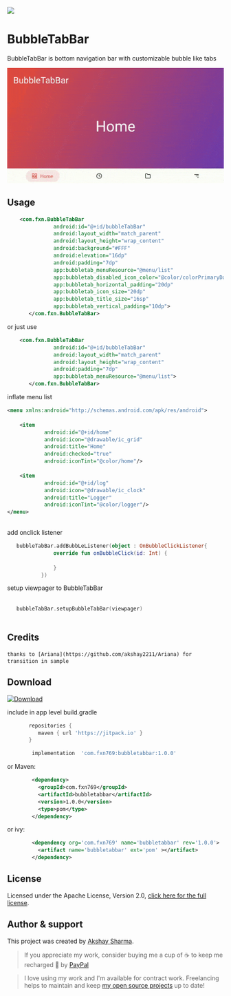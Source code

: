 ![](media/animation.gif)

# BubbleTabBar

BubbleTabBar is bottom navigation bar with customizable bubble like tabs 

![](media/media.gif)

## Usage
 
```xml
    <com.fxn.BubbleTabBar
               android:id="@+id/bubbleTabBar"
               android:layout_width="match_parent"
               android:layout_height="wrap_content"
               android:background="#FFF"
               android:elevation="16dp"
               android:padding="7dp"
               app:bubbletab_menuResource="@menu/list"
               app:bubbletab_disabled_icon_color="@color/colorPrimaryDark"
               app:bubbletab_horizontal_padding="20dp"
               app:bubbletab_icon_size="20dp"
               app:bubbletab_title_size="16sp"
               app:bubbletab_vertical_padding="10dp">
       </com.fxn.BubbleTabBar>
```
or just use
```xml
    <com.fxn.BubbleTabBar
               android:id="@+id/bubbleTabBar"
               android:layout_width="match_parent"
               android:layout_height="wrap_content"
               android:padding="7dp"
               app:bubbletab_menuResource="@menu/list">
       </com.fxn.BubbleTabBar>
```
inflate menu list
```xml
<menu xmlns:android="http://schemas.android.com/apk/res/android">

    <item
            android:id="@+id/home"
            android:icon="@drawable/ic_grid"
            android:title="Home"
            android:checked="true"
            android:iconTint="@color/home"/>

    <item
            android:id="@+id/log"
            android:icon="@drawable/ic_clock"
            android:title="Logger"
            android:iconTint="@color/logger"/>
</menu>
            
```

add onclick listener 

```kotlin
   bubbleTabBar.addBubbLeListener(object : OnBubbleClickListener{
               override fun onBubbleClick(id: Int) {
                   
               }
           })
```

setup viewpager to BubbleTabBar

```kotlin

   bubbleTabBar.setupBubbleTabBar(viewpager)
   
```

## Credits
    thanks to [Ariana](https://github.com/akshay2211/Ariana) for transition in sample


## Download

[ ![Download](https://api.bintray.com/packages/fxn769/android_projects/BubbleTabBar/images/download.svg?version=1.0.0) ](https://bintray.com/fxn769/android_projects/BubbleTabBar/1.0.0/link)


 include in app level build.gradle
 ```groovy
        repositories {
           maven { url 'https://jitpack.io' }
        }
 ```
```groovy
        implementation  'com.fxn769:bubbletabbar:1.0.0'
```
or Maven:
```xml
        <dependency>
          <groupId>com.fxn769</groupId>
          <artifactId>bubbletabbar</artifactId>
          <version>1.0.0</version>
          <type>pom</type>
        </dependency>
```
or ivy:
```xml
        <dependency org='com.fxn769' name='bubbletabbar' rev='1.0.0'>
          <artifact name='bubbletabbar' ext='pom' ></artifact>
        </dependency>
```



## License
Licensed under the Apache License, Version 2.0, [click here for the full license](/LICENSE).

## Author & support
This project was created by [Akshay Sharma](https://akshay2211.github.io/).

> If you appreciate my work, consider buying me a cup of :coffee: to keep me recharged :metal: by [PayPal](https://www.paypal.me/akshay2211)

> I love using my work and I'm available for contract work. Freelancing helps to maintain and keep [my open source projects](https://github.com/akshay2211/) up to date!

